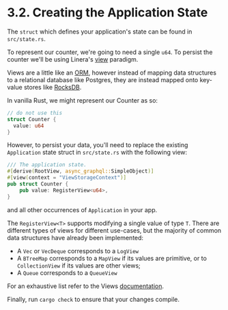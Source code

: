# 3.2. Creating the Application State

The `struct` which defines your application's state can be found in `src/state.rs`.

To represent our counter, we're going to need a single `u64`. To persist the counter we'll be using Linera's [view](https://linera-dev.respeer.ai/#/en_US/advanced_topics/views) paradigm.

Views are a little like an [ORM](https://en.wikipedia.org/wiki/Object–relational_mapping), however instead of mapping data structures to a relational database like Postgres, they are instead mapped onto key-value stores like [RocksDB](https://rocksdb.org/).

In vanilla Rust, we might represent our Counter as so:

```rust
// do not use this
struct Counter {
  value: u64
}
```

However, to persist your data, you'll need to replace the existing `Application` state struct in `src/state.rs` with the following view:

```rust
/// The application state.
#[derive(RootView, async_graphql::SimpleObject)]
#[view(context = "ViewStorageContext")]
pub struct Counter {
    pub value: RegisterView<u64>,
}
```

and all other occurrences of `Application` in your app.

The `RegisterView<T>` supports modifying a single value of type `T`. There are different types of views for different use-cases, but the majority of common data structures have already been implemented:

- A `Vec` or `VecDeque` corresponds to a `LogView`
- A `BTreeMap` corresponds to a `MapView` if its values are primitive, or to `CollectionView` if its values are other views;
- A `Queue` corresponds to a `QueueView`

For an exhaustive list refer to the Views [documentation](https://linera-dev.respeer.ai/#/en_US/advanced_topics/views).

Finally, run `cargo check` to ensure that your changes compile.
